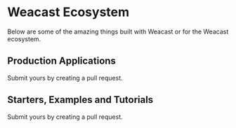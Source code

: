 # Weacast Ecosystem

Below are some of the amazing things built with Weacast or for the Weacast ecosystem.

## Production Applications

Submit yours by creating a pull request.

## Starters, Examples and Tutorials

Submit yours by creating a pull request.
